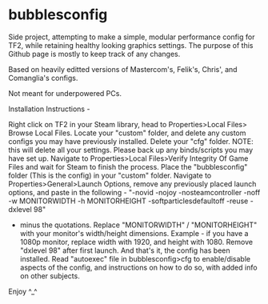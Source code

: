 # bubblesconfig
Side project, attempting to make a simple, modular performance config for TF2, while retaining healthy looking graphics settings.
The purpose of this Github page is mostly to keep track of any changes.

Based on heavily editted versions of Mastercom's, Felik's, Chris', and Comanglia's configs.

Not meant for underpowered PCs.

Installation Instructions -

Right click on TF2 in your Steam library, head to Properties>Local Files> Browse Local Files.
Locate your "custom" folder, and delete any custom configs you may have previously installed.
Delete your "cfg" folder. NOTE: this will delete all your settings. Please back up any binds/scripts you may have set up.
Navigate to Properties>Local Files>Verify Integrity Of Game Files and wait for Steam to finish the process.
Place the "bubblesconfig" folder (This is the config) in your "custom" folder.
Navigate to Properties>General>Launch Options, remove any previously placed launch options, and paste in the following - 
"-novid -nojoy -nosteamcontroller -noff -w MONITORWIDTH -h MONITORHEIGHT -softparticlesdefaultoff -reuse -dxlevel 98"
- minus the quotations. Replace "MONITORWIDTH" / "MONITORHEIGHT" with your monitor's width/height dimensions. Example - if you 
have a 1080p monitor, replace width with 1920, and height with 1080.
Remove "dxlevel 98" after first launch.
And that's it, the config has been installed. Read "autoexec" file in bubblesconfig>cfg to enable/disable aspects of the config, and instructions on how to do so, with added info on other subjects.

Enjoy ^_^
